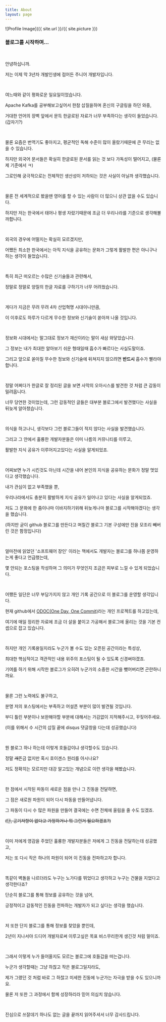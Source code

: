 ```yaml
---
title: About
layout: page
---
```

![Profile Image]({{ site.url }}/{{ site.picture }})


### 블로그를 시작하며...

<br/>

안녕하십니까.

저는 이제 막 3년차 개발인생에 접어든 주니어 개발자입니다.

<br/>

여느때와 같이 평화로운 일요일이었습니다.

Apache Kafka를 공부해보고싶어서 한참 삽질을하며 혼신의 구글링을 하던 와중,

거대한 언어의 장벽 앞에서 문득 한글로된 자료가 너무 부족하다는 생각이 들었습니다. (갑자기?)

<br/>

물론 요즘은 번역기도 좋아지고, 평균적인 독해 수준이 많이 올랐기때문에 큰 무리는 없을 수 있습니다.

하지만 외국어 문서들은 확실히 한글로된 문서를 읽는 것 보다 가독성이 떨어지고, (물론 제 기준에서 ㅋ)

그로인해 궁극적으로는 전체적인 생산성이 저하되는 것은 사실이 아닐까 생각했습니다.

<br/>

물론 전 세계적으로 봤을땐 영어를 할 수 있는 사람이 더 많으니 상관 없을 수도 있습니다.

하지만 저는 한국에서 태어나 평생 자랐기때문에 조금 더 우리나라를 기준으로 생각해볼까합니다.

<br/>

외국의 경우에 어떨지는 확실히 모르겠지만,

어쨌든 최소한 한국에서는 아직 지식을 공유하는 문화가 그렇게 활발한 편은 아니구나 하는 생각이 들었습니다.

<br/>

특히 최근 떠오르는 수많은 신기술들과 관련해서,

정말로 정말로 양질의 한글 자료를 구하기가 너무 어려웠습니다.

<br/>

게다가 지금은 무려 무려 4차 산업혁명 시대이니만큼,

이 이후로도 하루가 다르게 무수한 정보와 신기술이 쏟아져 나올 것입니다.

<br/>

정보화 시대에서는 말그대로 정보가 재산이라는 말이 새삼 와닿았습니다.

그 정보는 내가 최대한 알아보기 쉬운 형태일때 흡수가 빠르다는 사실도말이죠.

그리고 앞으로 쏟아질 무수한 정보와 신기술에 뒤쳐지지 않으려면 **반드시** 흡수가 빨라야합니다.

<br/>

정말 어쩌다가 한글로 잘 정리된 글을 보면 사막의 오아시스를 발견한 것 처럼 큰 감동이 밀려옵니다.

너무 당연한 것이었는데, 그런 감동적인 글들은 대부분 블로그에서 발견했다는 사실을 뒤늦게 알아챘습니다.

<br/>

의식을 하고나니, 생각보다 그런 블로그들이 적지 않다는 사실을 발견했습니다.

그리고 그 안에서 훌륭한 개발자분들은 이미 나름의 커뮤니티를 이루고,

활발한 지식 공유가 이루어지고있다는 사실을 알게되었죠.

<br/>

어찌보면 누가 시킨것도 아닌데 시간을 내어 본인의 지식을 공유하는 문화가 정말 멋있다고 생각했습니다.

내가 관심이 없고 부족했을 뿐,

우리나라에서도 충분히 활발하게 지식 공유가 일어나고 있다는 사실을 알게되었죠.

저도 그 문화에 한 줌이나마 이바지하기위해 뒤늦게나마 블로그를 시작해야겠다는 생각을 했습니다.

(하지만 굳이 github 블로그를 만든다고 며칠간 블로그 기본 구성에만 진을 모조리 빼버린 것은 함정입니다)

<br/>

얼마전에 읽었던 '소프트웨어 장인' 이라는 책에서도 개발자는 블로그를 하나쯤 운영하는게 좋다고 언급했는데,

몇 안되는 포스팅을 작성하며 그 의미가 무엇인지 조금은 피부로 느낄 수 있게 되었습니다.

<br/>

어쨌든 일단은 너무 부담가지지 않고 개인 기록 공간으로 이 블로그를 운영할 생각입니다.

현재 github에서 <a href="https://github.com/itholic/ODOC" target="_blank">ODOC(One Day, One Commit)</a>라는 개인 프로젝트를 하고있는데,

여기에 매일 정리한 자료에 조금 더 살을 붙이고 가공해서 블로그에 올리는 것을 기본 컨셉으로 잡고 있습니다.

<br/>

하지만 개인 기록용일지라도 누군가 볼 수도 있는 오픈된 공간이라는 특성상,

최대한 핵심적이고 객관적인 내용 위주의 포스팅이 될 수 있도록 신경써야겠죠.

기여를 하기 위해 시작한 블로그가 오히려 누군가의 소중한 시간을 뺐어버리면 곤란하니까요.

<br/>

물론 그런 노력에도 불구하고,

분명 저의 포스팅에서는 부족하고 어설픈 부분이 많이 발견될 것입니다.

부디 틀린 부분이나 보완해야할 부분에 대해서는 가감없이 지적해주시고, 꾸짖어주세요.

(이를 위해서 수 시간의 삽질 끝에 disqus 댓글창을 다는데 성공했습니다)

<br/>

뭔 블로그 하나 하는데 이렇게 호들갑이냐 생각할수도 있습니다.

정말 <strike>개</strike>뜬금 없지만 혹시 호이겐스 원리를 아시나요?

저도 정확히는 모르지만 대강 알고있는 개념으로 이런 생각을 해봤습니다.

<br/>

한 점에서 시작된 파동이 새로운 점을 만나 그 진동을 전달하면,

그 점은 새로원 파원이 되어 다시 파동을 만들어냅니다.

그 파동이 다시 수 많은 파원을 만들어 결국에는 수면 전체에 울림을 줄 수도 있겠죠.

~~(단, 공기저항이 없다고 가정하거나 뭐 그런거 필요하겠죠?)~~

<br/>

이미 저에게 영감을 주었던 훌륭한 개발자분들은 저에게 그 진동을 전달하는데 성공했고,

저는 또 다시 작은 하나의 파원이 되어 이 진동을 전파하고자 합니다.

<br/>

똑같이 벽돌을 나르더라도 누구는 노가다를 뛰었다고 생각하고 누구는 건물을 지었다고 생각한다죠?

단순히 블로그를 통해 정보를 공유하는 것을 넘어, 

긍정적이고 감동적인 진동을 전파하는 개발자가 되고 싶다는 생각을 했습니다.

<br/>

저 또한 단지 블로그를 통해 정보를 찾았을 뿐인데, 

2년이 지나서야 드디어 개발자로써 이루고싶은 목표 비스무리한게 생긴것 처럼 말이죠.

<br/>

그래서 이렇게 누가 들어올지도 모르는 블로그에 호들갑을 떠는겁니다.

누군가 생각할때는 그냥 하찮고 작은 블로그일지라도,

제가 그랬던 것 처럼 바로 그 하찮고 미세한 진동에 누군가는 자극을 받을 수도 있으니까요.

물론 저 또한 그 과정에서 함께 성장하리라 믿어 의심치 않습니다.

<br/>

진심으로 쓰잘데기 하나도 없는 글을 끝까지 읽어주셔서 너무 감사드립니다.

